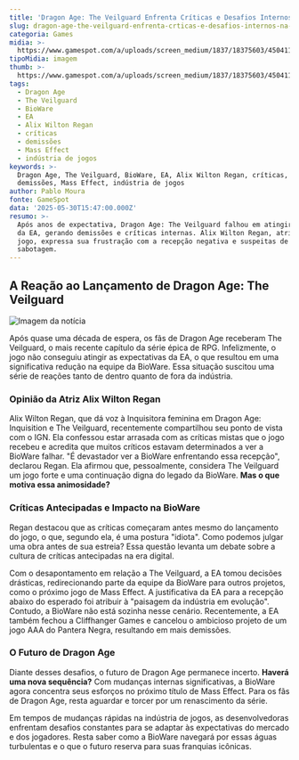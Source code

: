 ```yaml
---
title: 'Dragon Age: The Veilguard Enfrenta Críticas e Desafios Internos na BioWare'
slug: dragon-age-the-veilguard-enfrenta-crticas-e-desafios-internos-na-bioware
categoria: Games
midia: >-
  https://www.gamespot.com/a/uploads/screen_medium/1837/18375603/4504112-dragonagetheveilguard2.jpg
tipoMidia: imagem
thumb: >-
  https://www.gamespot.com/a/uploads/screen_medium/1837/18375603/4504112-dragonagetheveilguard2.jpg
tags:
  - Dragon Age
  - The Veilguard
  - BioWare
  - EA
  - Alix Wilton Regan
  - críticas
  - demissões
  - Mass Effect
  - indústria de jogos
keywords: >-
  Dragon Age, The Veilguard, BioWare, EA, Alix Wilton Regan, críticas,
  demissões, Mass Effect, indústria de jogos
author: Pablo Moura
fonte: GameSpot
data: '2025-05-30T15:47:00.000Z'
resumo: >-
  Após anos de expectativa, Dragon Age: The Veilguard falhou em atingir as metas
  da EA, gerando demissões e críticas internas. Alix Wilton Regan, atriz do
  jogo, expressa sua frustração com a recepção negativa e suspeitas de
  sabotagem.
---
```

## A Reação ao Lançamento de Dragon Age: The Veilguard

![Imagem da notícia](https://www.gamespot.com/a/uploads/screen_medium/1837/18375603/4504112-dragonagetheveilguard2.jpg)

Após quase uma década de espera, os fãs de Dragon Age receberam The Veilguard, o mais recente capítulo da série épica de RPG. Infelizmente, o jogo não conseguiu atingir as expectativas da EA, o que resultou em uma significativa redução na equipe da BioWare. Essa situação suscitou uma série de reações tanto de dentro quanto de fora da indústria.

### Opinião da Atriz Alix Wilton Regan

Alix Wilton Regan, que dá voz à Inquisitora feminina em Dragon Age: Inquisition e The Veilguard, recentemente compartilhou seu ponto de vista com o IGN. Ela confessou estar arrasada com as críticas mistas que o jogo recebeu e acredita que muitos críticos estavam determinados a ver a BioWare falhar. "É devastador ver a BioWare enfrentando essa recepção", declarou Regan. Ela afirmou que, pessoalmente, considera The Veilguard um jogo forte e uma continuação digna do legado da BioWare. **Mas o que motiva essa animosidade?**

### Críticas Antecipadas e Impacto na BioWare

Regan destacou que as críticas começaram antes mesmo do lançamento do jogo, o que, segundo ela, é uma postura "idiota". Como podemos julgar uma obra antes de sua estreia? Essa questão levanta um debate sobre a cultura de críticas antecipadas na era digital.

Com o desapontamento em relação a The Veilguard, a EA tomou decisões drásticas, redirecionando parte da equipe da BioWare para outros projetos, como o próximo jogo de Mass Effect. A justificativa da EA para a recepção abaixo do esperado foi atribuir à "paisagem da indústria em evolução". Contudo, a BioWare não está sozinha nesse cenário. Recentemente, a EA também fechou a Cliffhanger Games e cancelou o ambicioso projeto de um jogo AAA do Pantera Negra, resultando em mais demissões.

### O Futuro de Dragon Age

Diante desses desafios, o futuro de Dragon Age permanece incerto. **Haverá uma nova sequência?** Com mudanças internas significativas, a BioWare agora concentra seus esforços no próximo título de Mass Effect. Para os fãs de Dragon Age, resta aguardar e torcer por um renascimento da série.

Em tempos de mudanças rápidas na indústria de jogos, as desenvolvedoras enfrentam desafios constantes para se adaptar às expectativas do mercado e dos jogadores. Resta saber como a BioWare navegará por essas águas turbulentas e o que o futuro reserva para suas franquias icônicas.

